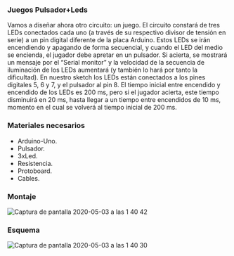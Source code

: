 ### **Juegos Pulsador+Leds**
Vamos a diseñar ahora otro circuito: un juego. El circuito constará de tres LEDs conectados cada uno (a través de su respectivo divisor de tensión en serie) a un pin digital diferente de la placa Arduino. Estos LEDs se irán encendiendo y apagando de forma secuencial, y cuando el LED del medio se encienda, el jugador debe apretar en un pulsador. Si acierta, se mostrará un mensaje por el “Serial monitor” y la velocidad de la secuencia de iluminación de los LEDs aumentará (y también lo hará por tanto la dificultad). En nuestro sketch los LEDs están conectados a los pines digitales 5, 6 y 7, y el pulsador al pin 8. El tiempo inicial entre encendido y encendido de los LEDs es 200 ms, pero si el jugador acierta, este tiempo disminuirá en 20 ms, hasta llegar a un tiempo entre encendidos de 10 ms, momento en el cual se volverá al tiempo inicial de 200 ms.

### **Materiales necesarios**
- Arduino-Uno.
- Pulsador.
- 3xLed.
- Resistencia.
- Protoboard.
- Cables.
### **Montaje**

![Captura de pantalla 2020-05-03 a las 1 40 42](https://user-images.githubusercontent.com/47045714/80894852-461b2080-8cdf-11ea-9d3f-98c04e56d6bc.png)

### **Esquema**

![Captura de pantalla 2020-05-03 a las 1 40 30](https://user-images.githubusercontent.com/47045714/80894854-49161100-8cdf-11ea-94ef-c0742bc9f822.png)




